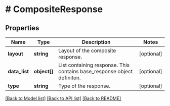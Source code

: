 # # CompositeResponse

## Properties

Name | Type | Description | Notes
------------ | ------------- | ------------- | -------------
**layout** | **string** | Layout of the composite response. | [optional]
**data_list** | **object[]** | List containing response. This contains base_response object definiton. | [optional]
**type** | **string** | Type of the response. | [optional]

[[Back to Model list]](../../README.md#models) [[Back to API list]](../../README.md#endpoints) [[Back to README]](../../README.md)
